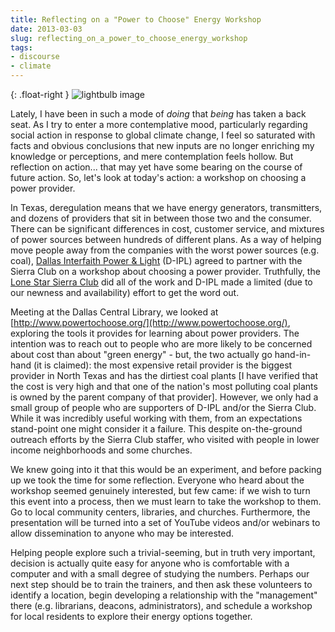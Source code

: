```yaml
---
title: Reflecting on a "Power to Choose" Energy Workshop
date: 2013-03-03
slug: reflecting_on_a_power_to_choose_energy_workshop
tags:
- discourse
- climate
---
```


{: .float-right }
![lightbulb image](/img/lighbulbOn.png)

Lately, I have been in such a mode of _doing_ that _being_ has taken a back
seat. As I try to enter a more contemplative mood, particularly regarding social
action in response to global climate change, I feel so saturated with facts and
obvious conclusions that new inputs are no longer enriching my knowledge or
perceptions, and mere contemplation feels hollow. But reflection on action...
that may yet have some bearing on the course of future action. So, let's look at
today's action: a workshop on choosing a power provider.

<!-- truncate -->

In Texas, deregulation means that we have energy generators, transmitters, and
dozens of providers that sit in between those two and the consumer. There can be
significant differences in cost, customer service, and mixtures of power sources
between hundreds of different plans. As a way of helping move people away from
the companies with the worst power sources (e.g. coal), [Dallas Interfaith Power &amp; Light](http://www.dallasinterfaith.org)
(D-IPL) agreed to partner with the Sierra Club on a workshop about choosing a
power provider. Truthfully, the <a href="http://texas.sierraclub.org/">Lone Star
Sierra Club</a> did all of the work and D-IPL made a limited (due to our newness
and availability) effort to get the word out.

Meeting at the Dallas Central Library, we looked at [http://www.powertochoose.org/](http://www.powertochoose.org/),
exploring the tools it provides for learning about power providers. The
intention was to reach out to people who are more likely to be concerned about
cost than about "green energy" - but, the two actually go hand-in-hand (it is
claimed): the most expensive retail provider is the biggest provider in North
Texas and has the dirtiest coal plants [I have verified that the cost is very
high and that one of the nation's most polluting coal plants is owned by the
parent company of that provider]. However, we only had a small group of people
who are supporters of D-IPL and/or the Sierra Club. While it was incredibly
useful working with them, from an expectations stand-point one might consider it
a failure. This despite on-the-ground outreach efforts by the Sierra Club
staffer, who visited with people in lower income neighborhoods and some
churches.

We knew going into it that this would be an experiment, and before packing up we
took the time for some reflection. Everyone who heard about the workshop seemed
genuinely interested, but few came: if we wish to turn this event into a
process, then we must learn to take the workshop to them. Go to local community
centers, libraries, and churches. Furthermore, the presentation will be turned
into a set of YouTube videos and/or webinars to allow dissemination to anyone
who may be interested.

Helping people explore such a trivial-seeming, but in truth very important,
decision is actually quite easy for anyone who is comfortable with a computer
and with a small degree of studying the numbers. Perhaps our next step should be
to train the trainers, and then ask these volunteers to identify a location,
begin developing a relationship with the "management" there (e.g. librarians,
deacons, administrators), and schedule a workshop for local residents to explore
their energy options together.
